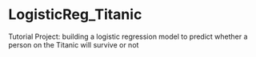 # LogisticReg_Titanic
Tutorial Project: building a logistic regression model to predict whether a person on the Titanic will survive or not
